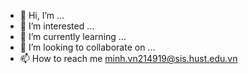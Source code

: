 - 👋 Hi, I’m ...
- 👀 I’m interested ...
- 🌱 I’m currently learning ...
- 💞️ I’m looking to collaborate on ...
- 📫 How to reach me minh.vn214919@sis.hust.edu.vn

<!---
minhvn1433/minhvn1433 is a ✨ special ✨ repository because its `README.md` (this file) appears on your GitHub profile.
You can click the Preview link to take a look at your changes.
--->
